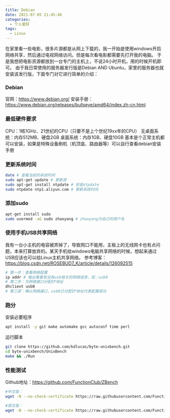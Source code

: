 ```yaml
---
title: Debian
date: 2021-07-05 21:45:46
categories:
  - 个人爱好
tags: 
  - Linux
---
```


在家里看一些电影，很多片源都是从网上下载的，我一开始是使用windows开启网络共享，然后通过电视网络访问。但是每次看电影都需要先打开我的电脑。
于是我想把电影资源都放到一台专门的主机上，不说24小时开机，用的时候开机即可。
由于我日常使用的服务器发行版是Debian AND Ubuntu，家里的服务器也就安装该发行版，下面专门对它进行简单的介绍：

### Debian
官网：https://www.debian.org/
安装手册：https://www.debian.org/releases/bullseye/amd64/index.zh-cn.html

<!-- more -->

### 最低硬件要求
CPU：1核1GHz、21世纪的CPU（只要不是上个世纪19xx年的CPU）
无桌面系统：内存512MB、硬盘2GB
桌面系统：内存1GB、硬盘10GB
基本是个正常主机都可以安装，如果是特殊设备刷机（机顶盒、路由器等）可以自行查看debian安装手册

### 更新系统时间
``` bash
date # 查看当前的系统时间
sudo apt-get update # 更新源
sudo apt-get install ntpdate # 安装ntpdate
sudo ntpdate ntp1.aliyun.com # 更新系统时间
```

### 添加sudo
``` bash
apt-get install sudo
sudo usermod -aG sudo zhaoyang # zhaoyang为自己的用户名
```

### 使用手机USB共享网络
我有一台小主机的电容被弄掉了，导致网口不能用，主板上的无线网卡也有点问题，本来打算放弃的。某天手机给windows电脑共享网络的时候，想起来通过USB应该也可以给Linux主机共享网络。
参考博客：https://blog.csdn.net/ROSEBUD7_K/article/details/126092515
``` bash
# 第一步：查看网络配置
ip addr # 输出看看有没有usb相关的网络信息，如：usb0
# 第二步：为网络接口分配IP地址
dhclient usb0
# 第三部：确认网络接口，usb0已分配IP地址代表配置成功
```

### 跑分

安装必要程序
``` bash
apt install -y git make automake gcc autoconf time perl
```

运行脚本
``` bash
git clone https://github.com/kdlucas/byte-unixbench.git
cd byte-unixbench/UnixBench
make && ./Run
```

### 性能测试 
Github地址：https://github.com/FunctionClub/ZBench
``` bash
#中文版：
wget -N --no-check-certificate https://raw.githubusercontent.com/FunctionClub/ZBench/master/ZBench-CN.sh && bash ZBench-CN.sh

#英文版：
wget -N --no-check-certificate https://raw.githubusercontent.com/FunctionClub/ZBench/master/ZBench.sh && bash ZBench
```
